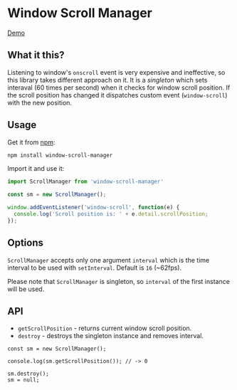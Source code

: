 # Window Scroll Manager

[Demo](https://stanko.github.io/window-scroll-manager/)

## What it this?

Listening to window's `onscroll` event is very expensive and ineffective,
so this library takes different approach on it.
It is a *singleton* which sets interaval (60 times per second) when it checks for window scroll position.
If the scroll position has changed it dispatches custom event (`window-scroll`) with the new position.

## Usage

Get it from [npm](https://www.npmjs.com/package/window-sroll-manager):

```sh
npm install window-scroll-manager
```

Import it and use it:

```js
import ScrollManager from 'window-scroll-manager'

const sm = new ScrollManager();

window.addEventListener('window-scroll', function(e) {
  console.log('Scroll position is: ' + e.detail.scrollPosition;
});
```

## Options

`ScrollManager` accepts only one argument `interval` which is the time interval to be used with `setInterval`.
Default is `16` (~62fps).

Please note that `ScrollManager` is singleton, so `interval` of the first instance will be used.

## API

  * `getScrollPosition` - returns current window scroll position.
  * `destroy` - destroys the singleton instance and removes interval.

```
const sm = new ScrollManager();

console.log(sm.getScrollPosition()); // -> 0

sm.destroy();
sm = null;
```
